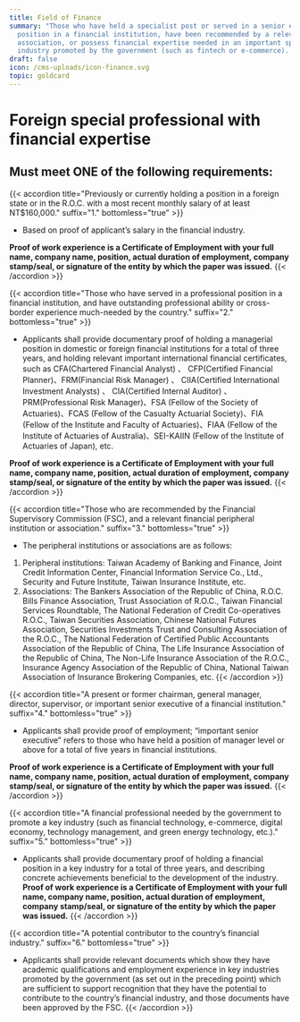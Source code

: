 ```yaml
---
title: Field of Finance
summary: "Those who have held a specialist post or served in a senior executive
  position in a financial institution, have been recommended by a relevant
  association, or possess financial expertise needed in an important sphere of
  industry promoted by the government (such as fintech or e-commerce). "
draft: false
icon: /cms-uploads/icon-finance.svg
topic: goldcard
---
```

# Foreign special professional with financial expertise

## Must meet **ONE** of the following requirements:

{{< accordion title="Previously or currently holding a position in a foreign state or in the R.O.C. with a most recent monthly salary of at least NT$160,000." suffix="1." bottomless="true" >}}
* Based on proof of applicant’s salary in the financial industry. 

**Proof of work experience is a Certificate of Employment with your full name, company name, position, actual duration of employment, company stamp/seal, or signature of the entity by which the paper was issued.**
{{< /accordion >}}

{{< accordion title="Those who have served in a professional position in a financial institution, and have outstanding professional ability or cross-border experience much-needed by the country." suffix="2." bottomless="true" >}}
* Applicants shall provide documentary proof of holding a managerial position in domestic or foreign financial institutions for a total of three years, and holding relevant important international financial certificates, such as CFA(Chartered Financial Analyst) 、
  CFP(Certified Financial Planner)、FRM(Financial Risk Manager) 、 CIIA(Certified International Investment Analysts) 、 CIA(Certified Internal Auditor) 、PRM(Professional Risk Manager)、FSA (Fellow of the Society of Actuaries)、FCAS (Fellow of the Casualty Actuarial Society)、FIA (Fellow of the Institute and Faculty of Actuaries)、FIAA (Fellow of the Institute of Actuaries of Australia)、SEI-KAIIN (Fellow of the Institute of Actuaries of Japan), etc. 

**Proof of work experience is a Certificate of Employment with your full name, company name, position, actual duration of employment, company stamp/seal, or signature of the entity by which the paper was issued.**
{{< /accordion >}}

{{< accordion title="Those who are recommended by the Financial Supervisory Commission (FSC), and a relevant financial peripheral institution or association." suffix="3." bottomless="true" >}}
* The peripheral institutions or associations are as follows:

1. Peripheral institutions: Taiwan Academy of Banking and Finance, Joint Credit Information Center, Financial Information Service Co., Ltd., Security and Future Institute, Taiwan Insurance Institute, etc.
2. Associations: The Bankers Association of the Republic of China, R.O.C. Bills Finance Association, Trust Association of R.O.C., Taiwan
   Financial Services Roundtable, The National Federation of Credit Co-operatives R.O.C., Taiwan Securities Association, Chinese National Futures Association, Securities Investments Trust and Consulting Association of the R.O.C., The National Federation of Certified Public Accountants Association of the Republic of China, The Life Insurance Association of the Republic of China, The Non-Life Insurance Association of the R.O.C., Insurance Agency Association of the Republic of China, National Taiwan Association of Insurance Brokering Companies, etc.
{{< /accordion >}}

{{< accordion title="A present or former chairman, general manager, director, supervisor, or important senior executive of a financial institution." suffix="4." bottomless="true" >}}
* Applicants shall provide proof of employment; “important senior executive” refers to those who have held a position of manager level or above for a total of five years in financial institutions. 

**Proof of work experience is a Certificate of Employment with your full name, company name, position, actual duration of employment, company stamp/seal, or signature of the entity by which the paper was issued.**
{{< /accordion >}}

{{< accordion title="A financial professional needed by the government to promote a key industry (such as financial technology, e-commerce, digital economy, technology management, and green energy technology, etc.)." suffix="5." bottomless="true" >}}
* Applicants shall provide documentary proof of holding a financial position in a key industry for a total of three years, and describing concrete achievements beneficial to the development of the industry. **Proof of work experience is a Certificate of Employment with your full name, company name, position, actual duration of employment, company stamp/seal, or signature of the entity by which the paper was issued.**
{{< /accordion >}}

{{< accordion title="A potential contributor to the country’s financial industry." suffix="6." bottomless="true" >}}

* Applicants shall provide relevant documents which show they have academic qualifications and employment experience in key industries promoted by the government (as set out in the preceding point) which are sufficient to support recognition that they have the potential to contribute to the country’s financial industry, and those documents have been approved by the FSC.
{{< /accordion >}}